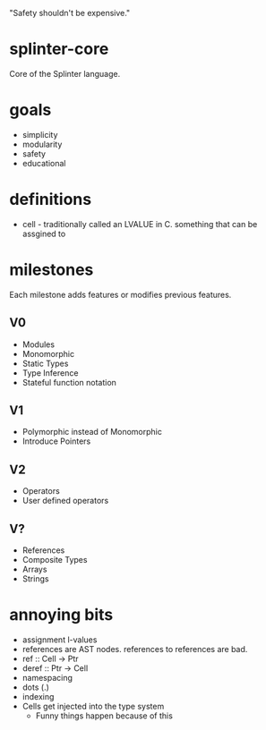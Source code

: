 "Safety shouldn't be expensive."

splinter-core
=============

Core of the Splinter language.

goals
=====

* simplicity
* modularity
* safety
* educational

definitions
===========

* cell - traditionally called an LVALUE in C. something that can be assgined to

milestones
==========

Each milestone adds features or modifies previous features.

V0
--

* Modules
* Monomorphic
* Static Types
* Type Inference
* Stateful function notation

V1
--

* Polymorphic instead of Monomorphic
* Introduce Pointers

V2
--

* Operators
* User defined operators

V?
--

* References
* Composite Types
* Arrays
* Strings

annoying bits
=============

* assignment l-values
* references are AST nodes. references to references are bad.
* ref :: Cell -> Ptr
* deref :: Ptr -> Cell
* namespacing
* dots (.)
* indexing
* Cells get injected into the type system
  * Funny things happen because of this
